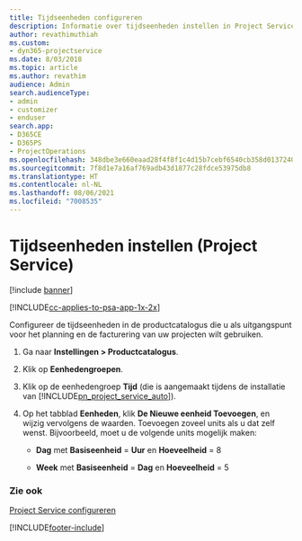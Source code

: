 ```yaml
---
title: Tijdseenheden configureren
description: Informatie over tijdseenheden instellen in Project Service
author: revathimuthiah
ms.custom:
- dyn365-projectservice
ms.date: 8/03/2018
ms.topic: article
ms.author: revathim
audience: Admin
search.audienceType:
- admin
- customizer
- enduser
search.app:
- D365CE
- D365PS
- ProjectOperations
ms.openlocfilehash: 348dbe3e660eaad28f4f8f1c4d15b7cebf6540cb358d013724088f099f0b6a95
ms.sourcegitcommit: 7f8d1e7a16af769adb43d1877c28fdce53975db8
ms.translationtype: HT
ms.contentlocale: nl-NL
ms.lasthandoff: 08/06/2021
ms.locfileid: "7008535"
---
```

# <a name="set-up-time-units-project-service"></a>Tijdseenheden instellen (Project Service)

[!include [banner](../includes/psa-now-project-operations.md)]

[!INCLUDE[cc-applies-to-psa-app-1x-2x](../includes/cc-applies-to-psa-app-1x-2x.md)]

Configureer de tijdseenheden in de productcatalogus die u als uitgangspunt voor het planning en de facturering van uw projecten wilt gebruiken.  
  
1. Ga naar **Instellingen > Productcatalogus**.  
  
2. Klik op **Eenhedengroepen**.  
  
3. Klik op de eenhedengroep **Tijd** (die is aangemaakt tijdens de installatie van [!INCLUDE[pn_project_service_auto](../includes/pn-project-service-auto.md)]).  
  
4. Op het tabblad **Eenheden**, klik **De Nieuwe eenheid Toevoegen**, en wijzig vervolgens de waarden. Toevoegen zoveel units als u dat zelf wenst. Bijvoorbeeld, moet u de volgende units mogelijk maken:  
  
   - **Dag** met **Basiseenheid** = **Uur** en **Hoeveelheid** = 8  
  
   - **Week** met **Basiseenheid** = **Dag** en **Hoeveelheid** = 5  
  
### <a name="see-also"></a>Zie ook  
 [Project Service configureren](../psa/configure.md)


[!INCLUDE[footer-include](../includes/footer-banner.md)]